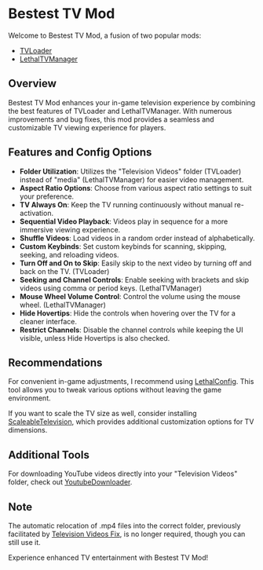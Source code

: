 # Bestest TV Mod

Welcome to Bestest TV Mod, a fusion of two popular mods:
- [TVLoader](https://thunderstore.io/c/lethal-company/p/Rattenbonkers/TVLoader/)
- [LethalTVManager](https://thunderstore.io/c/lethal-company/p/Bushwacc/LethalTVManager/)

## Overview

Bestest TV Mod enhances your in-game television experience by combining the best features of TVLoader and LethalTVManager. With numerous improvements and bug fixes, this mod provides a seamless and customizable TV viewing experience for players.

## Features and Config Options

- **Folder Utilization**: Utilizes the "Television Videos" folder (TVLoader) instead of "media" (LethalTVManager) for easier video management.
- **Aspect Ratio Options**: Choose from various aspect ratio settings to suit your preference.
- **TV Always On**: Keep the TV running continuously without manual re-activation.
- **Sequential Video Playback**: Videos play in sequence for a more immersive viewing experience.
- **Shuffle Videos**: Load videos in a random order instead of alphabetically.
- **Custom Keybinds**: Set custom keybinds for scanning, skipping, seeking, and reloading videos.
- **Turn Off and On to Skip**: Easily skip to the next video by turning off and back on the TV. (TVLoader)
- **Seeking and Channel Controls**: Enable seeking with brackets and skip videos using comma or period keys. (LethalTVManager)
- **Mouse Wheel Volume Control**: Control the volume using the mouse wheel. (LethalTVManager)
- **Hide Hovertips**: Hide the controls when hovering over the TV for a cleaner interface.
- **Restrict Channels**: Disable the channel controls while keeping the UI visible, unless Hide Hovertips is also checked.

## Recommendations

For convenient in-game adjustments, I recommend using [LethalConfig](https://thunderstore.io/c/lethal-company/p/AinaVT/LethalConfig/). This tool allows you to tweak various options without leaving the game environment.

If you want to scale the TV size as well, consider installing [ScaleableTelevision](https://thunderstore.io/c/lethal-company/p/DeathWrench/ScaleableTelevision/), which provides additional customization options for TV dimensions.

## Additional Tools

For downloading YouTube videos directly into your "Television Videos" folder, check out [YoutubeDownloader](https://thunderstore.io/c/lethal-company/p/DeathWrench/YoutubeDownloader/).

## Note

The automatic relocation of .mp4 files into the correct folder, previously facilitated by [Television Videos Fix](https://thunderstore.io/c/lethal-company/p/DeathWrench/TelevisionVideosFix/), is no longer required, though you can still use it.

Experience enhanced TV entertainment with Bestest TV Mod!
